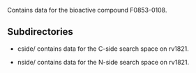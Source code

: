 Contains data for the bioactive compound F0853-0108.

## Subdirectories

- cside/ contains data for the C-side search space on rv1821.

- nside/ contains data for the N-side search space on rv1821.

